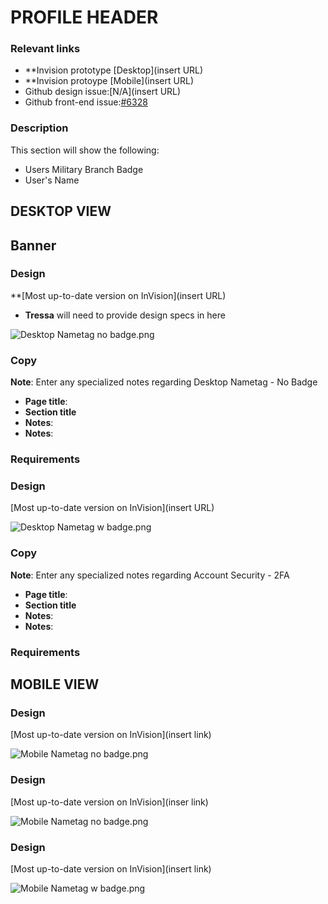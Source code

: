 # PROFILE HEADER

### Relevant links

- **Invision prototype [Desktop](insert URL) 
- **Invision protoype [Mobile](insert URL) 
- Github design issue:[N/A](insert URL)
- Github front-end issue:[#6328](https://github.com/department-of-veterans-affairs/va.gov-team/issues/6328)

### Description

This section will show the following:
- Users Military Branch Badge
- User's Name

## DESKTOP VIEW

## Banner

### Design

**[Most up-to-date version on InVision](insert URL)

- **Tressa** will need to provide design specs in here

![Desktop Nametag no badge.png](https://github.com/department-of-veterans-affairs/va.gov-team/blob/master/products/identity-personalization/profile/Combine%20Profile%20and%20Account/Design/design-specs/profile-images/name-tag/Desktop%20Nametag%20no%20badge.png)

### Copy

**Note**: Enter any specialized notes regarding Desktop Nametag - No Badge 
- **Page title**: 
- **Section title** 
- **Notes**: 
- **Notes**: 

### Requirements


### Design

[Most up-to-date version on InVision](insert URL)

![Desktop Nametag w badge.png](https://github.com/department-of-veterans-affairs/va.gov-team/blob/master/products/identity-personalization/profile/Combine%20Profile%20and%20Account/Design/design-specs/profile-images/name-tag/Desktop%20Nametag%20w%20badge.png)
 
### Copy
 
**Note**: Enter any specialized notes regarding Account Security - 2FA 
- **Page title**: 
- **Section title** 
- **Notes**: 
- **Notes**: 

### Requirements



## MOBILE VIEW

### Design

[Most up-to-date version on InVision](insert link)

![Mobile Nametag no badge.png](https://github.com/department-of-veterans-affairs/va.gov-team/blob/master/products/identity-personalization/profile/Combine%20Profile%20and%20Account/Design/design-specs/profile-images/name-tag/Mobile%20Nametag%20no%20badge.png)

### Design

[Most up-to-date version on InVision](inser link)

![Mobile Nametag no badge.png](https://github.com/department-of-veterans-affairs/va.gov-team/blob/master/products/identity-personalization/profile/Combine%20Profile%20and%20Account/Design/design-specs/profile-images/name-tag/Mobile%20Nametag%20no%20badge.png)


### Design

[Most up-to-date version on InVision](insert link)

![Mobile Nametag w badge.png](https://github.com/department-of-veterans-affairs/va.gov-team/blob/master/products/identity-personalization/profile/Combine%20Profile%20and%20Account/Design/design-specs/profile-images/name-tag/Mobile%20Nametag%20w%20badge.png)

